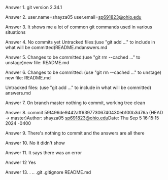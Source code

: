 Answer 1. git version 2.34.1

Answer 2. user.name=shayza05 user.email=sp691823@ohio.edu

Answer 3. It shows me a lot of common git commands used in various situations

Answer 4. No commits yet Untracked files:(use "git add <file>..." to include in what will be committed)README.mdanswers.md

Answer 5. Changes to be committed:(use "git rm --cached <file>..." to unstage)new file:   README.md

Answer 6. Changes to be committed:
  (use "git rm --cached <file>..." to unstage)
	new file:   README.md

Untracked files:
  (use "git add <file>..." to include in what will be committed)
	answers.md


Answer 7. On branch master nothing to commit, working tree clean

Answer 8. commit 59f496de9442aff63977306740430eb100b3d76a (HEAD -> master)Author: shayza05 <sp691823@ohio.edu>Date:   Thu Sep 5 16:15:15 2024 -0400

Answer 9. There's nothing to commit and the answers are all there

Answer 10. No it didn't show

Answer 11. It says there was an error

Answer 12 Yes

Answer 13. .  ..  .git  .gitignore  README.md
